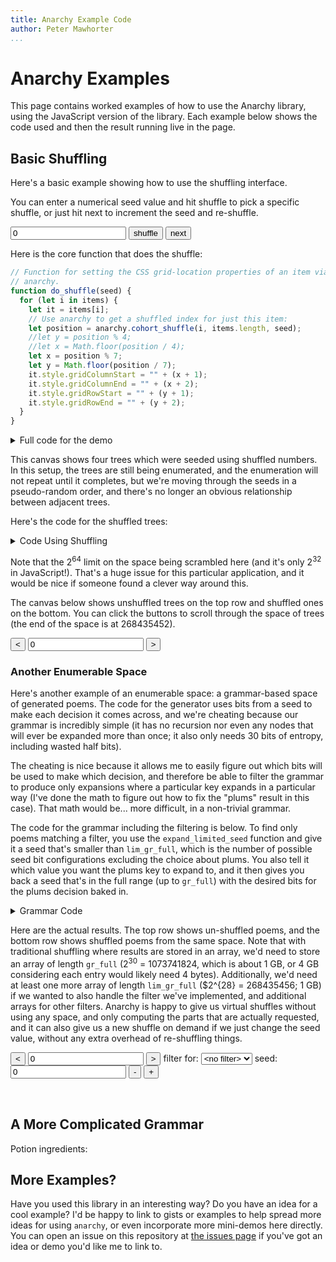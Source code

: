 ```yaml
---
title: Anarchy Example Code
author: Peter Mawhorter
...
```


# Anarchy Examples

This page contains worked examples of how to use the Anarchy library, using the
JavaScript version of the library. Each example below shows the code used and
then the result running live in the page.

## Basic Shuffling

Here's a basic example showing how to use the shuffling interface.

You can enter a numerical seed value and hit shuffle to pick a specific
shuffle, or just hit next to increment the seed and re-shuffle.

<div id="shuffle_demo_controls">
<input id="shuffle_demo_seed" type="text" value="0"/>
<input id="shuffle_demo_shuffle" type="button" value="shuffle"/>
<input id="shuffle_demo_next" type="button" value="next"/>
</div>

<div id="shuffle_demo">
</div>

Here is the core function that does the shuffle:

```js
// Function for setting the CSS grid-location properties of an item via
// anarchy.
function do_shuffle(seed) {
  for (let i in items) {
    let it = items[i];
    // Use anarchy to get a shuffled index for just this item:
    let position = anarchy.cohort_shuffle(i, items.length, seed);
    //let y = position % 4;
    //let x = Math.floor(position / 4);
    let x = position % 7;
    let y = Math.floor(position / 7);
    it.style.gridColumnStart = "" + (x + 1);
    it.style.gridColumnEnd = "" + (x + 2);
    it.style.gridRowStart = "" + (y + 1);
    it.style.gridRowEnd = "" + (y + 2);
  }
}
```

<details>
<summary>Full code for the demo</summary>
```js
// Grab the div that we want to work with
let div = document.getElementById("shuffle_demo")

// Create 26 divs each containing a single capital letter:
let items = [];
let letters = "ABCDEFGHIJKLMNOPQRSTUVWXYZ";
for (let i in letters) {
  let item = document.createElement("div")
  item.innerText = letters[i];
  items.push(item);
}

// Add our divs to the grid in order:
for (let i in items) {
  div.appendChild(items[i]);
}

// Function for setting the CSS grid-location properties of an item via
// anarchy.
function do_shuffle(seed) {
  for (let i in items) {
    let it = items[i];
    // Use anarchy to get a shuffled index for just this item:
    let position = anarchy.cohort_shuffle(i, items.length, seed);
    //let y = position % 4;
    //let x = Math.floor(position / 4);
    let x = position % 7;
    let y = Math.floor(position / 7);
    it.style.gridColumnStart = "" + (x + 1);
    it.style.gridColumnEnd = "" + (x + 2);
    it.style.gridRowStart = "" + (y + 1);
    it.style.gridRowEnd = "" + (y + 2);
  }
}

// Function for picking up seed from input
function get_seed() {
  let seed_input = document.getElementById("shuffle_demo_seed");
  let s = parseInt(seed_input.value);
  if (s == undefined) {
    s = 0;
    seed_input.value = s;
  }
  return s;
}

// Function for updating seed input
function set_seed(x) {
  let seed_input = document.getElementById("shuffle_demo_seed");
  seed_input.value = x;
}

// Do an initial shuffle
do_shuffle(get_seed());

// Set up shuffle button to use current seed:
let shuffle_button = document.getElementById("shuffle_demo_shuffle")
shuffle_button.addEventListener("click", function () {
  do_shuffle(get_seed());
});

// Set up next button to increment and shuffle:
let next_button = document.getElementById("shuffle_demo_next")
next_button.addEventListener("click", function () {
  let seed = get_seed();
  seed += 1;
  set_seed(seed);
  do_shuffle(seed);
});
```
</details>

<style>
#shuffle_demo {
  display: grid;
  width: 14em;
  height: 8em;
  width: calc(14em*0.75);
  height: calc(8em*0.75);
  margin: auto;
  grid-template-columns: 1fr 1fr 1fr 1fr 1fr 1fr 1fr;
  grid-template-rows: 1fr 1fr 1fr 1fr;
  align-items: center;
  justify-items: center;
}

#shuffle_demo_controls {
  text-align: center;
}

</style>
<script type="text/javascript">
// Grab the div that we want to work with
let div = document.getElementById("shuffle_demo")

// Create 26 divs each containing a single capital letter:
let items = [];
let letters = "ABCDEFGHIJKLMNOPQRSTUVWXYZ";
for (let i in letters) {
  let item = document.createElement("div")
  item.innerText = letters[i];
  items.push(item);
}

// Add our divs to the grid in order:
for (let i in items) {
  div.appendChild(items[i]);
}

// Function for setting the CSS grid-location properties of an item via
// anarchy.
function do_shuffle(seed) {
  for (let i in items) {
    let it = items[i];
    // Use anarchy to get a shuffled index for just this item:
    let position = anarchy.cohort_shuffle(i, items.length, seed);
    //let y = position % 4;
    //let x = Math.floor(position / 4);
    let x = position % 7;
    let y = Math.floor(position / 7);
    it.style.gridColumnStart = "" + (x + 1);
    it.style.gridColumnEnd = "" + (x + 2);
    it.style.gridRowStart = "" + (y + 1);
    it.style.gridRowEnd = "" + (y + 2);
  }
}

// Function for picking up seed from input
function get_seed() {
  let seed_input = document.getElementById("shuffle_demo_seed");
  let s = parseInt(seed_input.value);
  if (s == undefined) {
    s = 0;
    seed_input.value = s;
  }
  return s;
}

// Function for updating seed input
function set_seed(x) {
  let seed_input = document.getElementById("shuffle_demo_seed");
  seed_input.value = x;
}

// Do an initial shuffle
do_shuffle(get_seed());

// Set up shuffle button to use current seed:
let shuffle_button = document.getElementById("shuffle_demo_shuffle")
shuffle_button.addEventListener("click", function () {
  do_shuffle(get_seed());
});

// Set up next button to increment and shuffle:
let next_button = document.getElementById("shuffle_demo_next")
next_button.addEventListener("click", function () {
  let seed = get_seed();
  seed += 1;
  set_seed(seed);
  do_shuffle(seed);
});

</script>

## Scramble an Enumerable Space

In some cases it's easy to write an algorithm that generates a vast (but known) number of interesting artifacts, but the algorithm generates them in an ordered way so that locally they look quite similar. A standard augmentation is to just pick a random number from the potential space and use that to determine which item to generate, but those independent random numbers can in theory lead to repeats, and in practice this modification means that the algorithm which generates interesting artifacts in a more interesting order is no longer also an algorithm that will exhaustively enumerate the underlying space. Using `anarchy`'s shuffling mechanisms, we can incrementally pick numbers within a large possibility space (well, up to $2^{64}$ at least; that limitation is something to work on).

Here's an example of a very simple enumerable space: We draw a line and then branch it into two, recursively in three layers to draw a tree. When the line splits, we make four binary decisions: we use either PI/6 or PI/4 for the angle of each new branch, and either 0.6 or 0.7 for the scale of each branches relative to the original line. Given four binary decisions for each subtree, with 3 layers we have 7 subtrees that aren't terminal and so we require 28 bits to make all of the decisions, so there are $2^{28}$ trees in the space.

Here's a canvas showing the first four items in the space. Note that we can see
an obvious progression between the adjacent trees, which would be noticeable to
a player: the first tree uses the smaller size and angle for both branches, the
next tree uses a larger size for the left branch, then the next tree has a
larger right branch, and the last tree has the larger size for both branches.

<canvas width=650 height=300 id="enumeration_demo">
</canvas>

Here's the code that draws the trees:

<details>
<summary>Tree Enumeration Code</summary>
```js
// Draws a line between the given pair of coordinates on the given canvas
function draw_line(canvas, fr, to) {
  ctx = canvas.getContext("2d");
  ctx.beginPath();
  ctx.moveTo(fr[0], fr[1]);
  ctx.lineTo(to[0], to[1]);
  ctx.stroke();
}

// Draws a tree on a canvas recursively
function draw_tree(canvas, root, size, seed, which_branch, angle) {
  // Define any unspecified arguments
  if (which_branch == undefined) { which_branch = 0; }
  if (size == undefined) { size = 100; }
  if (angle == undefined) { angle = 3*Math.PI/2; }
  if (root == undefined) { root = [250, 250]; }

  let end = [
    size * Math.cos(angle) + root[0],
    size * Math.sin(angle) + root[1]
  ];
  draw_line(canvas, root, end);

  let my_seed = seed >>> (which_branch * 4);

  // Three decisions:
  let d1 = my_seed & 1;
  let d2 = my_seed & 2;
  let d3 = my_seed & 4;
  let d4 = my_seed & 8;

  let sub_size_a = 0.6;
  if (d1) { sub_size_a = 0.7; }
  let sub_size_b = 0.6;
  if (d2) { sub_size_b = 0.7; }
  let angle_a = Math.PI/6;
  if (d3) { angle_a = Math.PI/4; }
  let angle_b = Math.PI/6;
  if (d4) { angle_b = Math.PI/4; }

  // Recursive calls if we're in the body of the tree:
  if (which_branch < 16) {
    draw_tree(
      canvas,
      end,
      sub_size_a * size,
      seed,
      (which_branch * 2) + 1,
      angle + angle_a
    );
    draw_tree(
      canvas,
      end,
      sub_size_b * size,
      seed,
      (which_branch * 2) + 1,
      angle - angle_b
    );
  }
}

// Grab the canvas and draw the trees corresponding to the first four seeds:
let canvas = document.getElementById("enumeration_demo");
draw_tree(canvas, [100, 200], 50, 0);
draw_tree(canvas, [250, 200], 50, 1);
draw_tree(canvas, [400, 200], 50, 2);
draw_tree(canvas, [550, 200], 50, 3);
```
</details>

<script type="text/javascript">
// Draws a line between the given pair of coordinates on the given canvas
function draw_line(canvas, fr, to) {
  ctx = canvas.getContext("2d");
  ctx.beginPath();
  ctx.moveTo(fr[0], fr[1]);
  ctx.lineTo(to[0], to[1]);
  ctx.stroke();
}

// Draws a tree on a canvas recursively
function draw_tree(canvas, root, size, seed, which_branch, angle) {
  // Define any unspecified arguments
  if (which_branch == undefined) { which_branch = 0; }
  if (size == undefined) { size = 100; }
  if (angle == undefined) { angle = 3*Math.PI/2; }
  if (root == undefined) { root = [250, 250]; }

  let end = [
    size * Math.cos(angle) + root[0],
    size * Math.sin(angle) + root[1]
  ];
  draw_line(canvas, root, end);

  let my_seed = seed >>> (which_branch * 4);

  // Three decisions:
  let d1 = my_seed & 1;
  let d2 = my_seed & 2;
  let d3 = my_seed & 4;
  let d4 = my_seed & 8;

  let sub_size_a = 0.6;
  if (d1) { sub_size_a = 0.7; }
  let sub_size_b = 0.6;
  if (d2) { sub_size_b = 0.7; }
  let angle_a = Math.PI/6;
  if (d3) { angle_a = Math.PI/4; }
  let angle_b = Math.PI/6;
  if (d4) { angle_b = Math.PI/4; }

  // Recursive calls if we're in the body of the tree:
  if (which_branch < 16) {
    draw_tree(
      canvas,
      end,
      sub_size_a * size,
      seed,
      (which_branch * 2) + 1,
      angle + angle_a
    );
    draw_tree(
      canvas,
      end,
      sub_size_b * size,
      seed,
      (which_branch * 2) + 1,
      angle - angle_b
    );
  }
}

// Grab the canvas and draw the trees corresponding to the first four seeds:
let canvas = document.getElementById("enumeration_demo");
draw_tree(canvas, [100, 200], 50, 0);
draw_tree(canvas, [250, 200], 50, 1);
draw_tree(canvas, [400, 200], 50, 2);
draw_tree(canvas, [550, 200], 50, 3);
</script>

This canvas shows four trees which were seeded using shuffled numbers. In this
setup, the trees are still being enumerated, and the enumeration will not
repeat until it completes, but we're moving through the seeds in a
pseudo-random order, and there's no longer an obvious relationship between
adjacent trees.

<canvas width=650 height=300 id="shuffled_enumeration_demo">
</canvas>

Here's the code for the shuffled trees:

<details>
<summary>Code Using Shuffling</summary>
```js
// Grab the canvas and draw the trees corresponding to the first four seeds,
// but shuffled:
let s_canvas = document.getElementById("shuffled_enumeration_demo");
let N = 1 << 28;
let seed = 129837123;
draw_tree(s_canvas, [100, 200], 50, anarchy.cohort_shuffle(0, N, seed));
draw_tree(s_canvas, [250, 200], 50, anarchy.cohort_shuffle(1, N, seed));
draw_tree(s_canvas, [400, 200], 50, anarchy.cohort_shuffle(2, N, seed));
draw_tree(s_canvas, [550, 200], 50, anarchy.cohort_shuffle(3, N, seed));
```
</details>

<script type="text/javascript">
// Grab the canvas and draw the trees corresponding to the first four seeds,
// but shuffled:
let s_canvas = document.getElementById("shuffled_enumeration_demo");
let N = 1 << 28;
let seed = 129837123;
draw_tree(s_canvas, [100, 200], 50, anarchy.cohort_shuffle(0, N, seed));
draw_tree(s_canvas, [250, 200], 50, anarchy.cohort_shuffle(1, N, seed));
draw_tree(s_canvas, [400, 200], 50, anarchy.cohort_shuffle(2, N, seed));
draw_tree(s_canvas, [550, 200], 50, anarchy.cohort_shuffle(3, N, seed));
</script>

Note that the $2^64$ limit on the space being scrambled here (and it's only
$2^32$ in JavaScript!). That's a huge issue for this particular application,
and it would be nice if someone found a clever way around this.

The canvas below shows unshuffled trees on the top row and shuffled ones on the bottom. You can click the buttons to scroll through the space of trees (the end of the space is at 268435452).

<input type="button" value="<" id="enumeration_demo_previous">
<input type="text" value="0" id="enumeration_demo_here">
<input type="button" value=">" id="enumeration_demo_next">

<canvas width=650 height=600 id="interactive_enumeration_demo">
</canvas>

<script type="text/javascript">
let pr = document.getElementById("enumeration_demo_previous");
let hr = document.getElementById("enumeration_demo_here");
let nx = document.getElementById("enumeration_demo_next");

function redraw(n) {
  if (n == undefined) { n = 0; }
  let canvas = document.getElementById("interactive_enumeration_demo");
  canvas.getContext("2d").clearRect(0, 0, 650, 600);
  let N = 1 << 28;
  let seed = 129837123;
  draw_tree(canvas, [100, 200], 50, n + 0);
  draw_tree(canvas, [250, 200], 50, n + 1);
  draw_tree(canvas, [400, 200], 50, n + 2);
  draw_tree(canvas, [550, 200], 50, n + 3);

  draw_tree(canvas, [100, 500], 50, anarchy.cohort_shuffle(n + 0, N, seed));
  draw_tree(canvas, [250, 500], 50, anarchy.cohort_shuffle(n + 1, N, seed));
  draw_tree(canvas, [400, 500], 50, anarchy.cohort_shuffle(n + 2, N, seed));
  draw_tree(canvas, [550, 500], 50, anarchy.cohort_shuffle(n + 3, N, seed));
}

let here = 0;

function cycle_prev() {
  here = parseInt(hr.value);
  here -= 1;
  if (here <= 0) {
    here = 0;
    pr.disabled = true;
  } else {
    pr.disabled = false;
  }
  nx.disabled = false;
  hr.value = here;
  redraw(here);
}

function cycle_next() {
  here = parseInt(hr.value);
  here += 1;
  if (here >= (1 << 28) - 4) {
    here = (1 << 28) - 4;
    nx.disabled = true;
  } else {
    nx.disabled = false;
  }
  pr.disabled = false;
  hr.value = here;
  redraw(here);
}

pr.addEventListener("click", cycle_prev);
nx.addEventListener("click", cycle_next);
hr.addEventListener("blur", function () { redraw(parseInt(hr.value)) });

redraw(0);
hr.value = 0;
pr.disabled = true;
</script>

### Another Enumerable Space

Here's another example of an enumerable space: a grammar-based space of
generated poems. The code for the generator uses bits from a seed to make each
decision it comes across, and we're cheating because our grammar is incredibly
simple (it has no recursion nor even any nodes that will ever be expanded more
than once; it also only needs 30 bits of entropy, including wasted half bits).

The cheating is nice because it allows me to easily figure out which bits will
be used to make which decision, and therefore be able to filter the grammar to
produce only expansions where a particular key expands in a particular way
(I've done the math to figure out how to fix the "plums" result in this case).
That math would be... more difficult, in a non-trivial grammar.

The code for the grammar including the filtering is below. To find only poems
matching a filter, you use the `expand_limited_seed` function and give it a
seed that's smaller than `lim_gr_full`, which is the number of possible seed
bit configurations excluding the choice about plums. You also tell it which
value you want the plums key to expand to, and it then gives you back a seed
that's in the full range (up to `gr_full`) with the desired bits for the plums
decision baked in.

<details>
<summary>Grammar Code</summary>
```js
let grammar = {
  "root": "{title}<br/><br/>{graf1}<br/>{graf2}<br/>{graf3}",
  "title": [ "This Is Just To Say", "Re: Your Inquiry" ],
  "graf1": [
    "I have {eaten}<br/>the {plums}<br/>that were in<br/>the {container}<br/>",
    "Although you<br/>did not mention<br/>the {plums}<br/>that you had {collected}<br/>"
  ],
  "graf2": [
    "and which<br/>you were probably<br/>{saving}<br/>for {breakfast}<br/>"
  ],
  "graf3": [
    "{forgive} me<br/>they were {delicious}<br/>so {sweet}<br/> and so {cold}",
    "considering your<br/>{outrageous} behavior<br/>I cannot<br/>{regret} my actions"
  ],
  "eaten": [ "eaten", "consumed", "eliminated", "transformed", "crushed" ],
  "plums": [ "plums", "peaches", "apples", "larvae" ], // 6th and 7th bits?
  "container": [ "icebox", "refridgerator", "paper bag", "kitchen", "underworld" ],
  "saving": [ "saving", "hoarding", "eyeing", "considering" ],
  "breakfast": [ "breakfast", "lunch", "dinner", "the ritual" ],
  "forgive": [ "forgive", "pardon", "excuse" ],
  "delicious": [ "delicious", "delectible", "tempting" ],
  "sweet": [ "sweet", "juicy", "purple", "soft" ],
  "cold": [ "cold", "round", "smooth" ],
  "collected": [ "acquired", "collected", "obtained" ],
  "outrageous": [ "outrageous", "past", "current", "uncouth", "magnanimous"],
  "regret": [ "regret", "excuse", "repudiate" ],
}

let gr_combinations = 1*2*2*1*2*5*4*5*4*4*3*3*4*3*3*5*3; // ~ 19 bits
let gr_bits = 0+1+1+0+1+3+2+3+2+2+2+2+2+2+2+3+2; // bits actually used
let gr_full = 1 << gr_bits; // full # of bits used
let lim_gr_bits = gr_bits - 2; // minus the plums choice
let lim_gr_full = 1 << lim_gr_bits; // full # of bits used while limited

// Takes a seed in the range [0, lim_gr_full), which is the right number of
// bits to specify every decision except the 2-bit decision for the grammar key
// "plums", and expands it into the range [0, gr_full) so that it includes the
// bits necessary to specify the given value for the "plums" key. This is
// complicated by the fact that the "plums" decision happens in a different
// place depending on the decision for the expansion of graf1.
function expand_limited_seed(ls, plums_value) {
  let dbits;
  if (plums_value == "plums") {
    dbits = 0;
  } else if (plums_value == "peaches") {
    dbits = 1;
  } else if (plums_value == "apples") {
    dbits = 2;
  } else if (plums_value == "larvae") {
    dbits = 3;
  } else {
    console.warn("Invalid plums_value: '" + plums_value + "'");
    dbits = 0;
  }
  if (ls & (1 << 1)) { // second bit is the graf1 decision
    // In this case the plums decision is the 3rd and 4th bits
    let before = ls & 3;
    let after = ls & ((~3) >>> 0);
    let result = before | (dbits << 2) | (after << 2)
    return result;
  } else {
    // In this case the plums decision is the 6th and 7th bits, because the
    // eaten decision needs 3 bits and comes before the plums decision.
    let mask = ((1 << 5) - 1);
    let before = ls & mask;
    let after = ls & ((~mask) >>> 0);
    let result = before | (dbits << 5) | (after << 2);
    return result;
  }
}

// Generates a poem according to a particular seed
function generate_poem(grammar, seed) {
  // start at the root (which is not a list; just a string)
  let sofar = grammar["root"];
  let bits_used = 0; // track bits used to generate a warning if we need to

  // loop until there aren't any expansions
  while (sofar.indexOf("{") >= 0) {

    // Look for the first expansion (denoted by curly braces) and figure out
    // the before, after, and key:
    let start = sofar.indexOf("{");
    let end = sofar.indexOf("}");
    let before = sofar.substr(0, start);
    let after = sofar.substr(end+1);
    let key = sofar.substr(start+1, end - start - 1);

    if (grammar.hasOwnProperty(key)) {
      // See what our options are and pick one, using up some bits of the seed.
      let options = grammar[key];
      let bits = Math.ceil(Math.log2(options.length));
      let sel = seed % options.length;
      let selected = options[sel];
      seed = seed >> bits; // throw away used-up bits (wastes extra half bits)
      bits_used += bits;
      sofar = before + selected + after; // Reassemble a new working result
    } else {
      // For missing keys, use the key as the value and issue a warning
      sofar = before + key + after;
      console.warn("Missing grammar key: '" + key + "'");
    }
    // Double-check that we haven't used too many bits
    if (bits_used > 32) {
      console.warn("Used more than 32 bits: " + bits_used);
    }
  }
  return sofar;
}
```
</details>

In this code block, you can see the code for managing the UI elements and
actually calling the generator. We use `anarchy`'s shuffling capabilities for
the bottom row, so that subsequent poems are quite distinct, in contrast with
the top row even when filtering is involved.

<details>
<summary>UI and Anarchy Code</summary>
```js
// Get handles for each of our interface elements:
let p_pr = document.getElementById("poetry_demo_previous");
let p_hr = document.getElementById("poetry_demo_here");
let p_nx = document.getElementById("poetry_demo_next");
let p_fl = document.getElementById("poetry_demo_filter");
let p_sd = document.getElementById("poetry_demo_seed");
let p_sp = document.getElementById("poetry_demo_seed_prev");
let p_sn = document.getElementById("poetry_demo_seed_next");

let p_bucket = document.getElementById("poetry_demo");

// This function does the heavy lifting: it looks at interface elements to
// determine the seed and where we are in the space, and overwrites nonsensical
// values, then it calls generate_poem to create the required poems, puts them
// in divs, labels them with their seeds, and uses them to replace the contents
// of the demo div.
function display_poems() {
  // Grab parameters (seed and position) from the UI and overwrite bad values:
  let p_seed = parseInt(p_sd.value) >>> 0;
  if (p_seed == undefined || isNaN(p_seed)) {
    p_seed = 0;
    p_sd.value = p_seed;
  }
  let first = parseInt(p_hr.value);
  if (first == undefined || first <= 0) {
    first = 0;
    p_pr.disabled = true;
  } else {
    p_pr.disabled = false;
  }
  if (first >= gr_combinations - 4) {
    first = gr_combinations - 4;
    p_nx.disabled = true;
  } else {
    p_nx.disabled = false;
  }
  p_hr.value = first;

  // Figure out seeds for our non-shuffled poems:
  let s1, s2, s3, s4;
  if (p_fl.value == "none") {
    // If we're not filtering, we just base it on the position
    s1 = first;
    s2 = first + 1;
    s3 = first + 2;
    s4 = first + 3;
  } else {
    // Otherwise, we use the expand_limited_seed to figure out our seeds, still
    // based on position.
    let filter = p_fl.value;
    s1 = expand_limited_seed(first, filter);
    s2 = expand_limited_seed(first + 1, filter);
    s3 = expand_limited_seed(first + 2, filter);
    s4 = expand_limited_seed(first + 3, filter);
  }

  // Now we can generate our non-shuffled poems:
  let p1 = generate_poem(grammar, s1);
  let p2 = generate_poem(grammar, s2);
  let p3 = generate_poem(grammar, s3);
  let p4 = generate_poem(grammar, s4);

  // Here we figure out the seeds for our shuffled poems. Same code as above,
  // except we call anarchy.cohort_shuffle on the thing that would have been the
  // seed.
  let ss1, ss2, ss3, ss4;
  if (p_fl.value == "none") {
    ss1 = anarchy.cohort_shuffle(first, gr_full, p_seed);
    ss2 = anarchy.cohort_shuffle(first + 1, gr_full, p_seed);
    ss3 = anarchy.cohort_shuffle(first + 2, gr_full, p_seed);
    ss4 = anarchy.cohort_shuffle(first + 3, gr_full, p_seed);
  } else {
    // Note that in this case, we need to know the size of the smaller
    // possibility space, and we apply expand_limited_seed after shuffling. If
    // we did it in the other order, we would have expanded seeds (a very
    // special subset of all seeds) being shuffled among all seeds, and the
    // filter would be broken.
    let filter = p_fl.value;
    let base_s1 = anarchy.cohort_shuffle(first, lim_gr_full, p_seed);
    ss1 = expand_limited_seed(base_s1, filter);
    let base_s2 = anarchy.cohort_shuffle(first + 1, lim_gr_full, p_seed);
    ss2 = expand_limited_seed(base_s2, filter);
    let base_s3 = anarchy.cohort_shuffle(first + 2, lim_gr_full, p_seed);
    ss3 = expand_limited_seed(base_s3, filter);
    let base_s4 = anarchy.cohort_shuffle(first + 3, lim_gr_full, p_seed);
    ss4 = expand_limited_seed(base_s4, filter);
  }

  // Here we generate the shuffled poems
  let sp1 = generate_poem(grammar, ss1);
  let sp2 = generate_poem(grammar, ss2);
  let sp3 = generate_poem(grammar, ss3);
  let sp4 = generate_poem(grammar, ss4);

  // Here we get rid of the old content of the results div
  p_bucket.innerHTML = "";

  // Now we create divs for each poem, put in the text, and give them classes
  // so that we can assign them to the top or bottom row with CSS (that style
  // code isn't shown, but you can look at the page source to see it; it's in a
  // style block nearby.).
  let d1 = document.createElement("div");
  d1.innerHTML = p1;
  d1.classList.add("default_poem")
  let d2 = document.createElement("div");
  d2.innerHTML = p2;
  d2.classList.add("default_poem")
  let d3 = document.createElement("div");
  d3.innerHTML = p3;
  d3.classList.add("default_poem")
  let d4 = document.createElement("div");
  d4.innerHTML = p4;
  d4.classList.add("default_poem")
  p_bucket.appendChild(d1);
  p_bucket.appendChild(d2);
  p_bucket.appendChild(d3);
  p_bucket.appendChild(d4);

  // Here are the divs for the shuffled poems:
  let sd1 = document.createElement("div");
  sd1.innerHTML = sp1;
  sd1.classList.add("shuffled_poem")
  let sd2 = document.createElement("div");
  sd2.innerHTML = sp2;
  sd2.classList.add("shuffled_poem")
  let sd3 = document.createElement("div");
  sd3.innerHTML = sp3;
  sd3.classList.add("shuffled_poem")
  let sd4 = document.createElement("div");
  sd4.innerHTML = sp4;
  sd4.classList.add("shuffled_poem")
  p_bucket.appendChild(sd1);
  p_bucket.appendChild(sd2);
  p_bucket.appendChild(sd3);
  p_bucket.appendChild(sd4);


  // These are the labels so that you can see which seed created which poem:
  let l1 = document.createElement("div");
  l1.innerText = '#' + s1;
  d1.insertBefore(l1, d1.firstChild);
  let l2 = document.createElement("div");
  l2.innerText = '#' + s2;
  d2.insertBefore(l2, d2.firstChild);
  let l3 = document.createElement("div");
  l3.innerText = '#' + s3;
  d3.insertBefore(l3, d3.firstChild);
  let l4 = document.createElement("div");
  l4.innerText = '#' + s4;
  d4.insertBefore(l4, d4.firstChild);

  // These are the labels for the shuffled poems:
  let sl1 = document.createElement("div");
  sl1.innerText = '#' + ss1;
  sd1.insertBefore(sl1, sd1.firstChild);
  let sl2 = document.createElement("div");
  sl2.innerText = '#' + ss2;
  sd2.insertBefore(sl2, sd2.firstChild);
  let sl3 = document.createElement("div");
  sl3.innerText = '#' + ss3;
  sd3.insertBefore(sl3, sd3.firstChild);
  let sl4 = document.createElement("div");
  sl4.innerText = '#' + ss4;
  sd4.insertBefore(sl4, sd4.firstChild);
}

// Now we call our display function once to initialize things
display_poems();

// These functions respond to the buttons for incrementing/decrementing the
// location and seed values. They all call display_poems to handle out-of-range
// values and the like.
function p_cycle_prev() {
  p_hr.value = parseInt(p_hr.value) - 1;
  display_poems();
}

function p_cycle_next() {
  p_hr.value = parseInt(p_hr.value) + 1;
  display_poems();
}

function p_cycle_pseed() {
  p_sd.value = parseInt(p_sd.value) - 1;
  display_poems();
}

function p_cycle_nseed() {
  p_sd.value = parseInt(p_sd.value) + 1;
  display_poems();
}

// Finally we just have to wire up our events so that the UI works:
p_pr.addEventListener("click", p_cycle_prev);
p_nx.addEventListener("click", p_cycle_next);
p_hr.addEventListener("blur", display_poems);
p_fl.addEventListener("change", display_poems);
p_sd.addEventListener("blur", display_poems);
p_sp.addEventListener("click", p_cycle_pseed);
p_sn.addEventListener("click", p_cycle_nseed);
```
</details>

Here are the actual results. The top row shows un-shuffled poems, and the
bottom row shows shuffled poems from the same space. Note that with traditional
shuffling where results are stored in an array, we'd need to store an array of
length `gr_full` ($2^{30}$ = 1073741824, which is about 1 GB, or 4 GB
considering each entry would likely need 4 bytes). Additionally, we'd need at
least one more array of length `lim_gr_full` ($2^{28} = 268435456; 1 GB) if we
wanted to also handle the filter we've implemented, and additional arrays for
other filters. Anarchy is happy to give us virtual shuffles without using any
space, and only computing the parts that are actually requested, and it can
also give us a new shuffle on demand if we just change the seed value, without
any extra overhead of re-shuffling things.

<input type="button" value="<" id="poetry_demo_previous">
<input type="text" value="0" id="poetry_demo_here">
<input type="button" value=">" id="poetry_demo_next">
filter for:
<select id="poetry_demo_filter">
  <option value="none" selected>&lt;no filter&gt;</option>
  <option value="plums">plums</option>
  <option value="peaches">peaches</option>
  <option value="apples">apples</option>
  <option value="larvae">???</option>
</select>
seed:
<input type="text" value="0" id="poetry_demo_seed">
<input type="button" value="-" id="poetry_demo_seed_prev">
<input type="button" value="+" id="poetry_demo_seed_next">

<div id="poetry_demo">
</div>

<style>
#poetry_demo {
  display: grid;
  grid-template-rows: 1fr 1fr;
  grid-template-columns: 1fr 1fr 1fr 1fr;
  grid-row-gap: 24pt;
  grid-column-gap: 12pt;
  font-size: smaller;
  font-family: serif;
}

.default_poem {
  grid-row: 1 / 2;
}

.shuffled_poem {
  grid-row: 2 / 3;
}

.default_poem div, .shuffled_poem div {
  /* The labels */
  margin-bottom: 6pt;
  background: #eee;
  border-radius: 4pt;
  padding: 4pt;
}
</style>

<script type="text/javascript">
let grammar = {
  "root": "{title}<br/><br/>{graf1}<br/>{graf2}<br/>{graf3}",
  "title": [ "This Is Just To Say", "Re: Your Inquiry" ],
  "graf1": [
    "I have {eaten}<br/>the {plums}<br/>that were in<br/>the {container}<br/>",
    "Although you<br/>did not mention<br/>the {plums}<br/>that you had {collected}<br/>"
  ],
  "graf2": [
    "and which<br/>you were probably<br/>{saving}<br/>for {breakfast}<br/>"
  ],
  "graf3": [
    "{forgive} me<br/>they were {delicious}<br/>so {sweet}<br/> and so {cold}",
    "considering your<br/>{outrageous} behavior<br/>I cannot<br/>{regret} my actions"
  ],
  "eaten": [ "eaten", "consumed", "eliminated", "transformed", "crushed" ],
  "plums": [ "plums", "peaches", "apples", "larvae" ], // 6th and 7th bits?
  "container": [ "icebox", "refridgerator", "paper bag", "kitchen", "underworld" ],
  "saving": [ "saving", "hoarding", "eyeing", "considering" ],
  "breakfast": [ "breakfast", "lunch", "dinner", "the ritual" ],
  "forgive": [ "forgive", "pardon", "excuse" ],
  "delicious": [ "delicious", "delectible", "tempting" ],
  "sweet": [ "sweet", "juicy", "purple", "soft" ],
  "cold": [ "cold", "round", "smooth" ],
  "collected": [ "acquired", "collected", "obtained" ],
  "outrageous": [ "outrageous", "past", "current", "uncouth", "magnanimous"],
  "regret": [ "regret", "excuse", "repudiate" ],
}

let gr_combinations = 1*2*2*1*2*5*4*5*4*4*3*3*4*3*3*5*3; // ~ 19 bits
let gr_bits = 0+1+1+0+1+3+2+3+2+2+2+2+2+2+2+3+2; // bits actually used
let gr_full = 1 << gr_bits; // full # of bits used
let lim_gr_bits = gr_bits - 2; // minus the plums choice
let lim_gr_full = 1 << lim_gr_bits; // full # of bits used while limited

// Takes a seed in the range [0, lim_gr_full), which is the right number of
// bits to specify every decision except the 2-bit decision for the grammar key
// "plums", and expands it into the range [0, gr_full) so that it includes the
// bits necessary to specify the given value for the "plums" key. This is
// complicated by the fact that the "plums" decision happens in a different
// place depending on the decision for the expansion of graf1.
function expand_limited_seed(ls, plums_value) {
  let dbits;
  if (plums_value == "plums") {
    dbits = 0;
  } else if (plums_value == "peaches") {
    dbits = 1;
  } else if (plums_value == "apples") {
    dbits = 2;
  } else if (plums_value == "larvae") {
    dbits = 3;
  } else {
    console.warn("Invalid plums_value: '" + plums_value + "'");
    dbits = 0;
  }
  if (ls & (1 << 1)) { // second bit is the graf1 decision
    // In this case the plums decision is the 3rd and 4th bits
    let before = ls & 3;
    let after = ls & ((~3) >>> 0);
    let result = before | (dbits << 2) | (after << 2)
    return result;
  } else {
    // In this case the plums decision is the 6th and 7th bits, because the
    // eaten decision needs 3 bits and comes before the plums decision.
    let mask = ((1 << 5) - 1);
    let before = ls & mask;
    let after = ls & ((~mask) >>> 0);
    let result = before | (dbits << 5) | (after << 2);
    return result;
  }
}

// Generates a poem according to a particular seed
function generate_poem(grammar, seed) {
  // start at the root (which is not a list; just a string)
  let sofar = grammar["root"];
  let bits_used = 0; // track bits used to generate a warning if we need to

  // loop until there aren't any expansions
  while (sofar.indexOf("{") >= 0) {

    // Look for the first expansion (denoted by curly braces) and figure out
    // the before, after, and key:
    let start = sofar.indexOf("{");
    let end = sofar.indexOf("}");
    let before = sofar.substr(0, start);
    let after = sofar.substr(end+1);
    let key = sofar.substr(start+1, end - start - 1);

    if (grammar.hasOwnProperty(key)) {
      // See what our options are and pick one, using up some bits of the seed.
      let options = grammar[key];
      let bits = Math.ceil(Math.log2(options.length));
      let sel = seed % options.length;
      let selected = options[sel];
      seed = seed >> bits; // throw away used-up bits (wastes extra half bits)
      bits_used += bits;
      sofar = before + selected + after; // Reassemble a new working result
    } else {
      // For missing keys, use the key as the value and issue a warning
      sofar = before + key + after;
      console.warn("Missing grammar key: '" + key + "'");
    }
    // Double-check that we haven't used too many bits
    if (bits_used > 32) {
      console.warn("Used more than 32 bits: " + bits_used);
    }
  }
  return sofar;
}
</script>

<script type="text/javascript">
// Get handles for each of our interface elements:
let p_pr = document.getElementById("poetry_demo_previous");
let p_hr = document.getElementById("poetry_demo_here");
let p_nx = document.getElementById("poetry_demo_next");
let p_fl = document.getElementById("poetry_demo_filter");
let p_sd = document.getElementById("poetry_demo_seed");
let p_sp = document.getElementById("poetry_demo_seed_prev");
let p_sn = document.getElementById("poetry_demo_seed_next");

let p_bucket = document.getElementById("poetry_demo");

// This function does the heavy lifting: it looks at interface elements to
// determine the seed and where we are in the space, and overwrites nonsensical
// values, then it calls generate_poem to create the required poems, puts them
// in divs, labels them with their seeds, and uses them to replace the contents
// of the demo div.
function display_poems() {
  // Grab parameters (seed and position) from the UI and overwrite bad values:
  let p_seed = parseInt(p_sd.value) >>> 0;
  if (p_seed == undefined || isNaN(p_seed)) {
    p_seed = 0;
    p_sd.value = p_seed;
  }
  let first = parseInt(p_hr.value);
  if (first == undefined || first <= 0) {
    first = 0;
    p_pr.disabled = true;
  } else {
    p_pr.disabled = false;
  }
  if (first >= gr_combinations - 4) {
    first = gr_combinations - 4;
    p_nx.disabled = true;
  } else {
    p_nx.disabled = false;
  }
  p_hr.value = first;

  // Figure out seeds for our non-shuffled poems:
  let s1, s2, s3, s4;
  if (p_fl.value == "none") {
    // If we're not filtering, we just base it on the position
    s1 = first;
    s2 = first + 1;
    s3 = first + 2;
    s4 = first + 3;
  } else {
    // Otherwise, we use the expand_limited_seed to figure out our seeds, still
    // based on position.
    let filter = p_fl.value;
    s1 = expand_limited_seed(first, filter);
    s2 = expand_limited_seed(first + 1, filter);
    s3 = expand_limited_seed(first + 2, filter);
    s4 = expand_limited_seed(first + 3, filter);
  }

  // Now we can generate our non-shuffled poems:
  let p1 = generate_poem(grammar, s1);
  let p2 = generate_poem(grammar, s2);
  let p3 = generate_poem(grammar, s3);
  let p4 = generate_poem(grammar, s4);

  // Here we figure out the seeds for our shuffled poems. Same code as above,
  // except we call anarchy.cohort_shuffle on the thing that would have been the
  // seed.
  let ss1, ss2, ss3, ss4;
  if (p_fl.value == "none") {
    ss1 = anarchy.cohort_shuffle(first, gr_full, p_seed);
    ss2 = anarchy.cohort_shuffle(first + 1, gr_full, p_seed);
    ss3 = anarchy.cohort_shuffle(first + 2, gr_full, p_seed);
    ss4 = anarchy.cohort_shuffle(first + 3, gr_full, p_seed);
  } else {
    // Note that in this case, we need to know the size of the smaller
    // possibility space, and we apply expand_limited_seed after shuffling. If
    // we did it in the other order, we would have expanded seeds (a very
    // special subset of all seeds) being shuffled among all seeds, and the
    // filter would be broken.
    let filter = p_fl.value;
    let base_s1 = anarchy.cohort_shuffle(first, lim_gr_full, p_seed);
    ss1 = expand_limited_seed(base_s1, filter);
    let base_s2 = anarchy.cohort_shuffle(first + 1, lim_gr_full, p_seed);
    ss2 = expand_limited_seed(base_s2, filter);
    let base_s3 = anarchy.cohort_shuffle(first + 2, lim_gr_full, p_seed);
    ss3 = expand_limited_seed(base_s3, filter);
    let base_s4 = anarchy.cohort_shuffle(first + 3, lim_gr_full, p_seed);
    ss4 = expand_limited_seed(base_s4, filter);
  }

  // Here we generate the shuffled poems
  let sp1 = generate_poem(grammar, ss1);
  let sp2 = generate_poem(grammar, ss2);
  let sp3 = generate_poem(grammar, ss3);
  let sp4 = generate_poem(grammar, ss4);

  // Here we get rid of the old content of the results div
  p_bucket.innerHTML = "";

  // Now we create divs for each poem, put in the text, and give them classes
  // so that we can assign them to the top or bottom row with CSS (that style
  // code isn't shown, but you can look at the page source to see it; it's in a
  // style block nearby.).
  let d1 = document.createElement("div");
  d1.innerHTML = p1;
  d1.classList.add("default_poem")
  let d2 = document.createElement("div");
  d2.innerHTML = p2;
  d2.classList.add("default_poem")
  let d3 = document.createElement("div");
  d3.innerHTML = p3;
  d3.classList.add("default_poem")
  let d4 = document.createElement("div");
  d4.innerHTML = p4;
  d4.classList.add("default_poem")
  p_bucket.appendChild(d1);
  p_bucket.appendChild(d2);
  p_bucket.appendChild(d3);
  p_bucket.appendChild(d4);

  // Here are the divs for the shuffled poems:
  let sd1 = document.createElement("div");
  sd1.innerHTML = sp1;
  sd1.classList.add("shuffled_poem")
  let sd2 = document.createElement("div");
  sd2.innerHTML = sp2;
  sd2.classList.add("shuffled_poem")
  let sd3 = document.createElement("div");
  sd3.innerHTML = sp3;
  sd3.classList.add("shuffled_poem")
  let sd4 = document.createElement("div");
  sd4.innerHTML = sp4;
  sd4.classList.add("shuffled_poem")
  p_bucket.appendChild(sd1);
  p_bucket.appendChild(sd2);
  p_bucket.appendChild(sd3);
  p_bucket.appendChild(sd4);


  // These are the labels so that you can see which seed created which poem:
  let l1 = document.createElement("div");
  l1.innerText = '#' + s1;
  d1.insertBefore(l1, d1.firstChild);
  let l2 = document.createElement("div");
  l2.innerText = '#' + s2;
  d2.insertBefore(l2, d2.firstChild);
  let l3 = document.createElement("div");
  l3.innerText = '#' + s3;
  d3.insertBefore(l3, d3.firstChild);
  let l4 = document.createElement("div");
  l4.innerText = '#' + s4;
  d4.insertBefore(l4, d4.firstChild);

  // These are the labels for the shuffled poems:
  let sl1 = document.createElement("div");
  sl1.innerText = '#' + ss1;
  sd1.insertBefore(sl1, sd1.firstChild);
  let sl2 = document.createElement("div");
  sl2.innerText = '#' + ss2;
  sd2.insertBefore(sl2, sd2.firstChild);
  let sl3 = document.createElement("div");
  sl3.innerText = '#' + ss3;
  sd3.insertBefore(sl3, sd3.firstChild);
  let sl4 = document.createElement("div");
  sl4.innerText = '#' + ss4;
  sd4.insertBefore(sl4, sd4.firstChild);
}

// Now we call our display function once to initialize things
display_poems();

// These functions respond to the buttons for incrementing/decrementing the
// location and seed values. They all call display_poems to handle out-of-range
// values and the like.
function p_cycle_prev() {
  p_hr.value = parseInt(p_hr.value) - 1;
  display_poems();
}

function p_cycle_next() {
  p_hr.value = parseInt(p_hr.value) + 1;
  display_poems();
}

function p_cycle_pseed() {
  p_sd.value = parseInt(p_sd.value) - 1;
  display_poems();
}

function p_cycle_nseed() {
  p_sd.value = parseInt(p_sd.value) + 1;
  display_poems();
}

// Finally we just have to wire up our events so that the UI works:
p_pr.addEventListener("click", p_cycle_prev);
p_nx.addEventListener("click", p_cycle_next);
p_hr.addEventListener("blur", display_poems);
p_fl.addEventListener("change", display_poems);
p_sd.addEventListener("blur", display_poems);
p_sp.addEventListener("click", p_cycle_pseed);
p_sn.addEventListener("click", p_cycle_nseed);
</script>

## A More Complicated Grammar

Potion ingredients:

<div id="complex_grammar_demo">
</div>

<script type=text/javascript>
let grammar2 = {
  "root": "{start}",
  "start": [
    "{ingredient}",
    "{ingredient} and {ingredient}",
    "{ingredient}, {ingredient} and {ingredient}",
  ],
  "ingredient": [
    "{countable-adj-phrase} {countable-noun-phrase}",
    "{uncountable-adj-phrase} {uncountable-noun-phrase}"
  ],
  "countable-noun-phrase": [
    "{animal} {countable-object}",
    "{countable-object} of {animal}",
    "{countable-object}",
    "{animal}",
  ],
  "uncountable-noun-phrase": [
    "{animal} {uncountable-object}",
    "{uncountable-object} of {animal}",
    "{uncountable-object}"
  ],
  "animal": ["cassowary", "okapi", "anole", "bullfrog", "mackerel", "sea-hare"],
  "countable-object": [ "eye", "feather", "foot" ],
  "uncountable-object": [ "skin", "excretion", "blood", "bile" ],
  "countable-adj-phrase": [
    "{size} {color} {state}",
    "{size} {color}",
    "{size} {state}",
  ],
  "uncountable-adj-phrase": [
    "{amount} {state} {color}",
    "{amount} {color}",
    "{amount} {state}",
  ],
  "amount": [ "lots of", "a small amount of", "just a bit of" ],
  "size": [ "a large", "a small", "a pair of" ],
  "color": [ "blue", "yellow", "red", "discolored", "brown", "translucent" ],
  "state": [ "preserved", "fresh", "rotten", "fermented" ],
}

// Generates a concrete expansion of the given grammar, in such a way that
// sequential seeds make similar choices during expansion.
function generate_exact(grammar, seed) {
  // start at the root (which is not a list; just a string)
  let sofar = grammar["root"];
  let rng = seed + 18923712;

  // loop until there aren't any expansions
  while (sofar.indexOf("{") >= 0) {

    // Look for the first expansion (denoted by curly braces) and figure out
    // the before, after, and key:
    let start = sofar.indexOf("{");
    let end = sofar.indexOf("}");
    let before = sofar.substr(0, start);
    let after = sofar.substr(end+1);
    let key = sofar.substr(start+1, end - start - 1);

    if (grammar.hasOwnProperty(key)) {
      // See what our options are and pick one, using up some bits of the seed.
      let options = grammar[key];
      let sel = rng % options.length;
      rng = anarchy.prng(rng, seed);
      let selected = options[sel];
      sofar = before + selected + after; // Reassemble a new working result
    } else {
      // For missing keys, use the key as the value and issue a warning
      sofar = before + key + after;
      console.warn("Missing grammar key: '" + key + "'");
    }
  }
  return sofar;
}

let poem = generate_exact(grammar2, 0);
let cgd = document.getElementById("complex_grammar_demo");
cgd.innerText = poem;
</script>

## More Examples?

Have you used this library in an interesting way? Do you have an idea for a cool example? I'd be happy to link to gists or examples to help spread more ideas for using `anarchy`, or even incorporate more mini-demos here directly. You can open an issue on this repository at [the issues page](https://github.com/solsword/anarchy/issues) if you've got an idea or demo you'd like me to link to.
